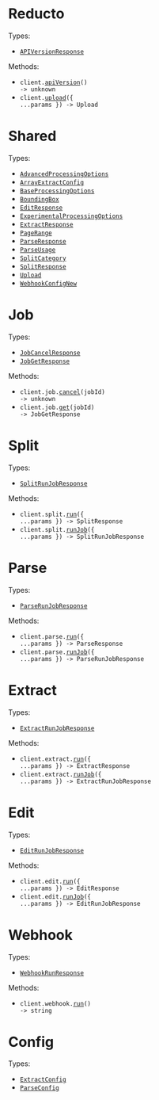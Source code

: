 # Reducto

Types:

- <code><a href="./src/resources/top-level.ts">APIVersionResponse</a></code>

Methods:

- <code title="get /version">client.<a href="./src/index.ts">apiVersion</a>() -> unknown</code>
- <code title="post /upload">client.<a href="./src/index.ts">upload</a>({ ...params }) -> Upload</code>

# Shared

Types:

- <code><a href="./src/resources/shared.ts">AdvancedProcessingOptions</a></code>
- <code><a href="./src/resources/shared.ts">ArrayExtractConfig</a></code>
- <code><a href="./src/resources/shared.ts">BaseProcessingOptions</a></code>
- <code><a href="./src/resources/shared.ts">BoundingBox</a></code>
- <code><a href="./src/resources/shared.ts">EditResponse</a></code>
- <code><a href="./src/resources/shared.ts">ExperimentalProcessingOptions</a></code>
- <code><a href="./src/resources/shared.ts">ExtractResponse</a></code>
- <code><a href="./src/resources/shared.ts">PageRange</a></code>
- <code><a href="./src/resources/shared.ts">ParseResponse</a></code>
- <code><a href="./src/resources/shared.ts">ParseUsage</a></code>
- <code><a href="./src/resources/shared.ts">SplitCategory</a></code>
- <code><a href="./src/resources/shared.ts">SplitResponse</a></code>
- <code><a href="./src/resources/shared.ts">Upload</a></code>
- <code><a href="./src/resources/shared.ts">WebhookConfigNew</a></code>

# Job

Types:

- <code><a href="./src/resources/job.ts">JobCancelResponse</a></code>
- <code><a href="./src/resources/job.ts">JobGetResponse</a></code>

Methods:

- <code title="post /cancel/{job_id}">client.job.<a href="./src/resources/job.ts">cancel</a>(jobId) -> unknown</code>
- <code title="get /job/{job_id}">client.job.<a href="./src/resources/job.ts">get</a>(jobId) -> JobGetResponse</code>

# Split

Types:

- <code><a href="./src/resources/split.ts">SplitRunJobResponse</a></code>

Methods:

- <code title="post /split">client.split.<a href="./src/resources/split.ts">run</a>({ ...params }) -> SplitResponse</code>
- <code title="post /split_async">client.split.<a href="./src/resources/split.ts">runJob</a>({ ...params }) -> SplitRunJobResponse</code>

# Parse

Types:

- <code><a href="./src/resources/parse.ts">ParseRunJobResponse</a></code>

Methods:

- <code title="post /parse">client.parse.<a href="./src/resources/parse.ts">run</a>({ ...params }) -> ParseResponse</code>
- <code title="post /parse_async">client.parse.<a href="./src/resources/parse.ts">runJob</a>({ ...params }) -> ParseRunJobResponse</code>

# Extract

Types:

- <code><a href="./src/resources/extract.ts">ExtractRunJobResponse</a></code>

Methods:

- <code title="post /extract">client.extract.<a href="./src/resources/extract.ts">run</a>({ ...params }) -> ExtractResponse</code>
- <code title="post /extract_async">client.extract.<a href="./src/resources/extract.ts">runJob</a>({ ...params }) -> ExtractRunJobResponse</code>

# Edit

Types:

- <code><a href="./src/resources/edit.ts">EditRunJobResponse</a></code>

Methods:

- <code title="post /edit">client.edit.<a href="./src/resources/edit.ts">run</a>({ ...params }) -> EditResponse</code>
- <code title="post /edit_async">client.edit.<a href="./src/resources/edit.ts">runJob</a>({ ...params }) -> EditRunJobResponse</code>

# Webhook

Types:

- <code><a href="./src/resources/webhook.ts">WebhookRunResponse</a></code>

Methods:

- <code title="post /configure_webhook">client.webhook.<a href="./src/resources/webhook.ts">run</a>() -> string</code>

# Config

Types:

- <code><a href="./src/resources/config.ts">ExtractConfig</a></code>
- <code><a href="./src/resources/config.ts">ParseConfig</a></code>
